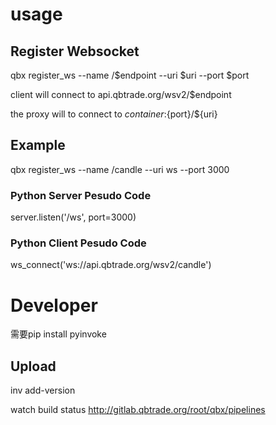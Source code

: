 
# usage
## Register Websocket

qbx register_ws --name /$endpoint --uri $uri --port $port

client will connect to api.qbtrade.org/wsv2/$endpoint

the proxy will to connect to $container:${port}/${uri}


## Example

qbx register_ws --name /candle --uri ws --port 3000

### Python Server Pesudo Code
server.listen('/ws', port=3000)

### Python Client Pesudo Code
ws_connect('ws://api.qbtrade.org/wsv2/candle')



# Developer

需要pip install pyinvoke

## Upload

inv add-version

watch build status
http://gitlab.qbtrade.org/root/qbx/pipelines
